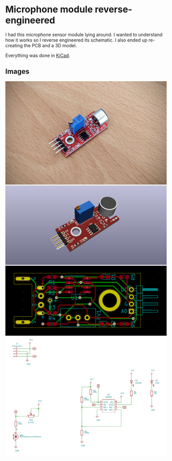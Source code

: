 # Microphone module reverse-engineered

I had this microphone sensor module lying around. I wanted to understand how it works
so I reverse engineered its schematic. I also ended up re-creating the PCB and a 3D model.

Everything was done in [KiCad](https://www.kicad-pcb.org).

## Images

![photo](./images/photo.jpg)
![3d](./images/3d.png)
![pcb](./images/pcb.png)
![schematic](./images/schematic.png)

